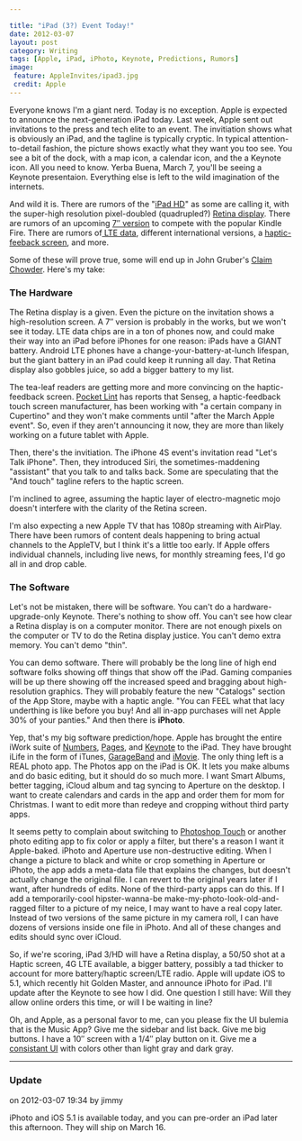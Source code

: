 ```yaml
---

title: "iPad (3?) Event Today!"
date: 2012-03-07
layout: post
category: Writing
tags: [Apple, iPad, iPhoto, Keynote, Predictions, Rumors]
image:
 feature: AppleInvites/ipad3.jpg
 credit: Apple
---
```


Everyone knows I'm a giant nerd.  Today is no exception.  Apple is expected to announce the next-generation iPad today.  Last week, Apple sent out invitations to the press and tech elite to an event.  The invitiation shows what is obviously an iPad, and the tagline is typically cryptic.  In typical attention-to-detail fashion, the picture shows exactly what they want you too see.  You see a bit of the dock, with a map icon, a calendar icon, and the a Keynote icon.  All you need to know.  Yerba Buena, March 7, you'll be seeing a Keynote presentaion.  Everything else is left to the wild imagination of the internets.


And wild it is.  There are rumors of the "<a href="http://www.washingtonpost.com/business/technology/report-forget-the-ipad-3-its-the-ipad-hd/2012/03/06/gIQADMEnuR_story.html" target="_blank">iPad HD</a>" as some are calling it, with the super-high resolution pixel-doubled (quadrupled?) <a href="http://mashable.com/2012/03/05/ipad-3-retina-display-overkill/" target="_blank">Retina display</a>.  There are rumors of an upcoming <a href="http://www.digitimes.com/news/a20120229PD220.html" target="_blank">7&#8243; version</a> to compete with the popular Kindle Fire.  There are rumors of<a href="http://www.theverge.com/2012/3/6/2849384/sources-apple-tv-update-ipad-3-ipad-hd-lte-verizon-att" target="_blank"> LTE data</a>, different international versions, a <a href="http://www.macrumors.com/2012/03/07/ipad-3-to-include-haptic-display-technology-to-provide-on-screen-textures/" target="_blank">haptic-feeback screen</a>, and more.
  </p>
  
  <p>
    Some of these will prove true, some will end up in John Gruber's <a href="http://duckduckgo.com/?q=site%3Adaringfireball.net+claim+chowder+2012" target="_blank">Claim Chowder</a>.  Here's my take:
  </p>
  
  <h3>
    The Hardware
  </h3>
  
  <p>
    The Retina display is a given.  Even the picture on the invitation shows a high-resolution screen.  A 7&#8243; version is probably in the works, but we won't see it today.  LTE data chips are in a ton of phones now, and could make their way into an iPad before iPhones for one reason:  iPads have a GIANT battery.  Android LTE phones have a change-your-battery-at-lunch lifespan, but the giant battery in an iPad could keep it running all day.  That Retina display also gobbles juice, so add a bigger battery to my list.
  </p>
  
  <p>
    The tea-leaf readers are getting more and more convincing on the haptic-feedback screen.  <a href="http://www.pocket-lint.com/news/44786/senseg-hints-at-ipad3-tech" target="_blank">Pocket Lint</a> has reports that Senseg, a haptic-feedback touch screen manufacturer, has been working with "a certain company in Cupertino" and they won't make comments until "after the March Apple event".  So, even if they aren't announcing it now, they are more than likely working on a future tablet with Apple.
  </p>
  
  <p>
    Then, there's the invitiation.  The iPhone 4S event's invitation read "Let's Talk iPhone".  Then, they introduced Siri, the sometimes-maddening "assistant" that you talk to and talks back.  Some are speculating that the "And touch" tagline refers to the haptic screen.
  </p>
  
  <p>
    I'm inclined to agree, assuming the haptic layer of electro-magnetic mojo doesn't interfere with the clarity of the Retina screen.
  </p>
  
  <p>
    I'm also expecting a new Apple TV that has 1080p streaming with AirPlay.  There have been rumors of content deals happening to bring actual channels to the AppleTV, but I think it's a little too early.  If Apple offers individual channels, including live news,  for monthly streaming fees, I'd go all in and drop cable.
  </p>
  
  <h3>
    The Software
  </h3>
  
  <p>
    Let's not be mistaken, there will be software.  You can't do a hardware-upgrade-only Keynote.  There's nothing to show off.  You can't see how clear a Retina display is on a computer monitor.  There are not enough pixels on the computer or TV to do the Retina display justice.  You can't demo extra memory.  You can't demo "thin".
  </p>
  
  <p>
    You can demo software.  There will probably be the long line of high end software folks showing off things that show off the iPad.  Gaming companies will be up there showing off the increased speed and bragging about high-resolution graphics.  They will probably feature the new "Catalogs" section of the App Store, maybe with a haptic angle. "You can FEEL what that lacy underthing is like before you buy!  And all in-app purchases will net Apple 30% of your panties."  And then there is <strong>iPhoto</strong>.
  </p>
  
  <p>
    Yep, that's my big software prediction/hope.  Apple has brought the entire iWork suite of <a class="offsite-link-inline" title="Affiliate Link" href="http://click.linksynergy.com/fs-bin/stat?id=c2RIhxqa9zY&offerid=146261&type=3&subid=0&tmpid=1826&RD_PARM1=http%253A%252F%252Fitunes.apple.com%252Fus%252Fapp%252Fnumbers%252Fid361304891%253Fmt%253D8%2526uo%253D4%2526partnerId%253D30%22%20target=%22itunes_store%22" target="_blank">Numbers</a>, <a class="offsite-link-inline" title="Affiliate Link" href="http://click.linksynergy.com/fs-bin/stat?id=c2RIhxqa9zY&offerid=146261&type=3&subid=0&tmpid=1826&RD_PARM1=http%253A%252F%252Fitunes.apple.com%252Fus%252Fapp%252Fpages%252Fid361309726%253Fmt%253D8%2526uo%253D4%2526partnerId%253D30%22%20target=%22itunes_store%22" target="_blank">Pages</a>, and <a class="offsite-link-inline" title="Affiliate Link" href="http://click.linksynergy.com/fs-bin/stat?id=c2RIhxqa9zY&offerid=146261&type=3&subid=0&tmpid=1826&RD_PARM1=http%253A%252F%252Fitunes.apple.com%252Fus%252Fapp%252Fkeynote%252Fid361285480%253Fmt%253D8%2526uo%253D4%2526partnerId%253D30%22%20target=%22itunes_store%22" target="_blank">Keynote</a> to the iPad.  They have brought iLife in the form of iTunes, <a class="offsite-link-inline" title="Affiliate Link" href="http://click.linksynergy.com/fs-bin/stat?id=c2RIhxqa9zY&offerid=146261&type=3&subid=0&tmpid=1826&RD_PARM1=http%253A%252F%252Fitunes.apple.com%252Fus%252Fapp%252Fgarageband%252Fid408709785%253Fmt%253D8%2526uo%253D4%2526partnerId%253D30%22%20target=%22itunes_store%22" target="_blank">GarageBand</a> and <a class="offsite-link-inline" title="Affiliate Link" href="http://click.linksynergy.com/fs-bin/stat?id=c2RIhxqa9zY&offerid=146261&type=3&subid=0&tmpid=1826&RD_PARM1=http%253A%252F%252Fitunes.apple.com%252Fus%252Fapp%252Fimovie%252Fid377298193%253Fmt%253D8%2526uo%253D4%2526partnerId%253D30%22%20target=%22itunes_store%22" target="_blank">iMovie</a>.  The only thing left is a REAL photo app.  The Photos app on the iPad is OK.  It lets you make albums and do basic editing, but it should do so much more.  I want Smart Albums, better tagging, iCloud album and tag syncing to Aperture on the desktop.  I want to create calendars and cards in the app and order them for mom for Christmas.  I want to edit more than redeye and cropping without third party apps.
  </p>
  
  <p>
    It seems petty to complain about switching to <a class="offsite-link-inline" title="Affiliate Link" href="http://click.linksynergy.com/fs-bin/stat?id=c2RIhxqa9zY&offerid=146261&type=3&subid=0&tmpid=1826&RD_PARM1=http%253A%252F%252Fitunes.apple.com%252Fus%252Fapp%252Fadobe-photoshop-touch%252Fid495716481%253Fmt%253D8%2526uo%253D4%2526partnerId%253D30&quot; target=&quot;itunes_store&quot;" target="_blank">Photoshop Touch</a> or another photo editing app to fix color or apply a filter, but there's a reason I want it Apple-baked.  iPhoto and Aperture use non-destructive editing.  When I change a picture to black and white or crop something in Aperture or iPhoto, the app adds a meta-data file that explains the changes, but doesn't actually change the original file.  I can revert to the original years later if I want, after hundreds of edits.  None of the third-party apps can do this.  If I add a temporarily-cool hipster-wanna-be make-my-photo-look-old-and-ragged filter to a picture of my neice, I may want to have a real copy later.  Instead of two versions of the same picture in my camera roll, I can have dozens of versions inside one file in iPhoto.  And all of these changes and edits should sync over iCloud.
  </p>
  
  <p>
    So, if we're scoring, iPad 3/HD will have a Retina display, a 50/50 shot at a Haptic screen, 4G LTE available, a bigger battery, possibly a tad thicker to account for more battery/haptic screen/LTE radio.  Apple will update iOS to 5.1, which recently hit Golden Master, and announce iPhoto for iPad.  I'll update after the Keynote to see how I did.  One question I still have:  Will they allow online orders this time, or will I be waiting in line?
  </p>
  
  <p>
    Oh, and Apple, as a personal favor to me, can you please fix the UI bulemia that is the Music App?  Give me the sidebar and list back.  Give me big buttons.  I have a 10&#8243; screen with a 1/4&#8243; play button on it.  Give me a <a href="http://www.tuaw.com/2011/10/12/ios-5-features-changes-in-music-app-for-ipad/" target="_blank">consistant UI</a> with colors other than light gray and dark gray.  
    </p>

--------


### Update

on 2012-03-07 19:34 by jimmy


iPhoto and iOS 5.1 is available today, and you can pre-order an iPad later this afternoon.  They will ship on March 16.


<!-- #Apple #iPad #iPhoto #Keynote #Predictions #Rumors -->
    
  
